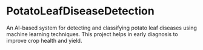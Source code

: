 # PotatoLeafDiseaseDetection
An AI-based system for detecting and classifying potato leaf diseases using machine learning techniques. This project helps in early diagnosis to improve crop health and yield.

